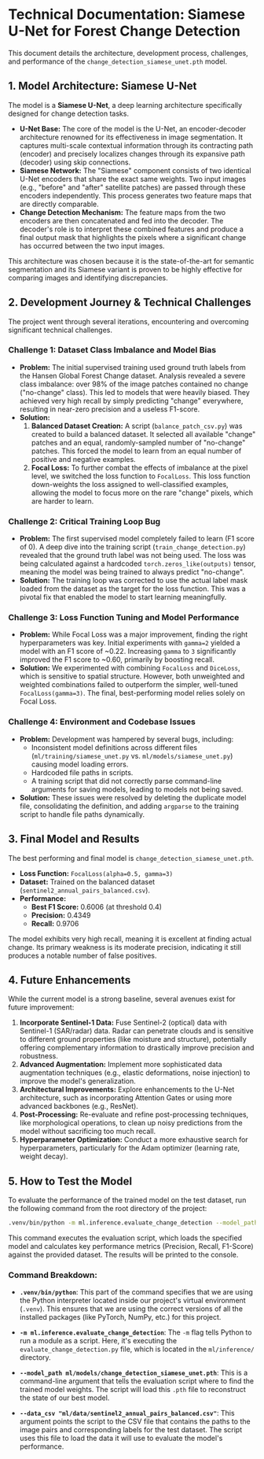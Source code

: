 # Technical Documentation: Siamese U-Net for Forest Change Detection

This document details the architecture, development process, challenges, and performance of the `change_detection_siamese_unet.pth` model.

## 1. Model Architecture: Siamese U-Net

The model is a **Siamese U-Net**, a deep learning architecture specifically designed for change detection tasks.

-   **U-Net Base:** The core of the model is the U-Net, an encoder-decoder architecture renowned for its effectiveness in image segmentation. It captures multi-scale contextual information through its contracting path (encoder) and precisely localizes changes through its expansive path (decoder) using skip connections.
-   **Siamese Network:** The "Siamese" component consists of two identical U-Net encoders that share the exact same weights. Two input images (e.g., "before" and "after" satellite patches) are passed through these encoders independently. This process generates two feature maps that are directly comparable.
-   **Change Detection Mechanism:** The feature maps from the two encoders are then concatenated and fed into the decoder. The decoder's role is to interpret these combined features and produce a final output mask that highlights the pixels where a significant change has occurred between the two input images.

This architecture was chosen because it is the state-of-the-art for semantic segmentation and its Siamese variant is proven to be highly effective for comparing images and identifying discrepancies.

## 2. Development Journey & Technical Challenges

The project went through several iterations, encountering and overcoming significant technical challenges.

### Challenge 1: Dataset Class Imbalance and Model Bias
-   **Problem:** The initial supervised training used ground truth labels from the Hansen Global Forest Change dataset. Analysis revealed a severe class imbalance: over 98% of the image patches contained no change ("no-change" class). This led to models that were heavily biased. They achieved very high recall by simply predicting "change" everywhere, resulting in near-zero precision and a useless F1-score.
-   **Solution:**
    1.  **Balanced Dataset Creation:** A script (`balance_patch_csv.py`) was created to build a balanced dataset. It selected all available "change" patches and an equal, randomly-sampled number of "no-change" patches. This forced the model to learn from an equal number of positive and negative examples.
    2.  **Focal Loss:** To further combat the effects of imbalance at the pixel level, we switched the loss function to `FocalLoss`. This loss function down-weights the loss assigned to well-classified examples, allowing the model to focus more on the rare "change" pixels, which are harder to learn.

### Challenge 2: Critical Training Loop Bug
-   **Problem:** The first supervised model completely failed to learn (F1 score of 0). A deep dive into the training script (`train_change_detection.py`) revealed that the ground truth label was not being used. The loss was being calculated against a hardcoded `torch.zeros_like(outputs)` tensor, meaning the model was being trained to always predict "no-change".
-   **Solution:** The training loop was corrected to use the actual label mask loaded from the dataset as the target for the loss function. This was a pivotal fix that enabled the model to start learning meaningfully.

### Challenge 3: Loss Function Tuning and Model Performance
-   **Problem:** While Focal Loss was a major improvement, finding the right hyperparameters was key. Initial experiments with `gamma=2` yielded a model with an F1 score of ~0.22. Increasing `gamma` to `3` significantly improved the F1 score to ~0.60, primarily by boosting recall.
-   **Solution:** We experimented with combining `FocalLoss` and `DiceLoss`, which is sensitive to spatial structure. However, both unweighted and weighted combinations failed to outperform the simpler, well-tuned `FocalLoss(gamma=3)`. The final, best-performing model relies solely on Focal Loss.

### Challenge 4: Environment and Codebase Issues
-   **Problem:** Development was hampered by several bugs, including:
    -   Inconsistent model definitions across different files (`ml/training/siamese_unet.py` vs. `ml/models/siamese_unet.py`) causing model loading errors.
    -   Hardcoded file paths in scripts.
    -   A training script that did not correctly parse command-line arguments for saving models, leading to models not being saved.
-   **Solution:** These issues were resolved by deleting the duplicate model file, consolidating the definition, and adding `argparse` to the training script to handle file paths dynamically.

## 3. Final Model and Results

The best performing and final model is `change_detection_siamese_unet.pth`.

-   **Loss Function:** `FocalLoss(alpha=0.5, gamma=3)`
-   **Dataset:** Trained on the balanced dataset (`sentinel2_annual_pairs_balanced.csv`).
-   **Performance:**
    -   **Best F1 Score:** 0.6006 (at threshold 0.4)
    -   **Precision:** 0.4349
    -   **Recall:** 0.9706

The model exhibits very high recall, meaning it is excellent at finding actual change. Its primary weakness is its moderate precision, indicating it still produces a notable number of false positives.

## 4. Future Enhancements

While the current model is a strong baseline, several avenues exist for future improvement:

1.  **Incorporate Sentinel-1 Data:** Fuse Sentinel-2 (optical) data with Sentinel-1 (SAR/radar) data. Radar can penetrate clouds and is sensitive to different ground properties (like moisture and structure), potentially offering complementary information to drastically improve precision and robustness.
2.  **Advanced Augmentation:** Implement more sophisticated data augmentation techniques (e.g., elastic deformations, noise injection) to improve the model's generalization.
3.  **Architectural Improvements:** Explore enhancements to the U-Net architecture, such as incorporating Attention Gates or using more advanced backbones (e.g., ResNet).
4.  **Post-Processing:** Re-evaluate and refine post-processing techniques, like morphological operations, to clean up noisy predictions from the model without sacrificing too much recall.
5.  **Hyperparameter Optimization:** Conduct a more exhaustive search for hyperparameters, particularly for the Adam optimizer (learning rate, weight decay).

## 5. How to Test the Model

To evaluate the performance of the trained model on the test dataset, run the following command from the root directory of the project:

```bash
.venv/bin/python -m ml.inference.evaluate_change_detection --model_path ml/models/change_detection_siamese_unet.pth --data_csv "ml/data/sentinel2_annual_pairs_balanced.csv"
```

This command executes the evaluation script, which loads the specified model and calculates key performance metrics (Precision, Recall, F1-Score) against the provided dataset. The results will be printed to the console.

### Command Breakdown:

-   **`.venv/bin/python`**: This part of the command specifies that we are using the Python interpreter located inside our project's virtual environment (`.venv`). This ensures that we are using the correct versions of all the installed packages (like PyTorch, NumPy, etc.) for this project.

-   **`-m ml.inference.evaluate_change_detection`**: The `-m` flag tells Python to run a module as a script. Here, it's executing the `evaluate_change_detection.py` file, which is located in the `ml/inference/` directory.

-   **`--model_path ml/models/change_detection_siamese_unet.pth`**: This is a command-line argument that tells the evaluation script where to find the trained model weights. The script will load this `.pth` file to reconstruct the state of our best model.

-   **`--data_csv "ml/data/sentinel2_annual_pairs_balanced.csv"`**: This argument points the script to the CSV file that contains the paths to the image pairs and corresponding labels for the test dataset. The script uses this file to load the data it will use to evaluate the model's performance. 